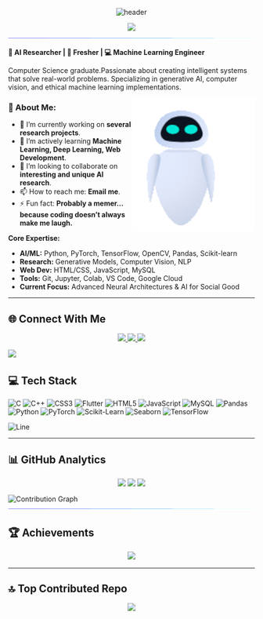 <p align="center">
    <img alt="header" src="https://readme-typing-svg.herokuapp.com?font=ubuntu&color=16A085&center=true&lines=👋+Hi+I+am+Sristi;AI+Researcher+|+Tech+Innovator;Let's+build+the+future+of+AI!"/>
</p>

<div align="center">
  <img src="https://cdn.dribbble.com/users/4055494/screenshots/15215756/media/d2b66c4ca0192aa26d103448b3d1518b.gif" width="400"/>
</div>

<img src="https://github.com/SMSristi/SMSristi/blob/main/sristi_gif/Line.gif"/>

**🧠 AI Researcher | 🌱 Fresher | 💻 Machine Learning Engineer**

Computer Science graduate.Passionate about creating intelligent systems that solve real-world problems. Specializing in generative AI, computer vision, and ethical machine learning implementations.

<img align="right" alt="Coding" width="250" src='https://github.com/SMSristi/SMSristi/blob/main/sristi_gif/Animation%20-%201738076489791.gif'/>

### 🚀 About Me:

- 🔭 I’m currently working on **several research projects**.
- 🌱 I’m actively learning **Machine Learning, Deep Learning, Web Development**.
- 👯 I’m looking to collaborate on **interesting and unique AI research**.
- 📫 How to reach me: **Email me**.
- ⚡ Fun fact: **Probably a memer... because coding doesn’t always make me laugh.**

**Core Expertise:**

- **AI/ML:** Python, PyTorch, TensorFlow, OpenCV, Pandas, Scikit-learn
- **Research:** Generative Models, Computer Vision, NLP
- **Web Dev:** HTML/CSS, JavaScript, MySQL
- **Tools:** Git, Jupyter, Colab, VS Code, Google Cloud
- **Current Focus:** Advanced Neural Architectures & AI for Social Good

---

## 🌐 Connect With Me

<p align="center">
  <a href="https://www.linkedin.com/in/susmita-mondal-sristi-612867248">
    <img src="https://img.shields.io/badge/LinkedIn-0077B5?style=for-the-badge&logo=linkedin&logoColor=white"/>
  </a>
  <a href="mailto:your.email@example.com">
    <img src="https://img.shields.io/badge/Gmail-D14836?style=for-the-badge&logo=gmail&logoColor=white"/>
  </a>
  <a href="https://scholar.google.com/...">
    <img src="https://img.shields.io/badge/Google_Scholar-4285F4?style=for-the-badge&logo=google-scholar&logoColor=white"/>
  </a>
</p>

<img src="https://github.com/smsristi/smsristi/blob/main/assets/Line.gif"/>

## 💻 Tech Stack

![C](https://img.shields.io/badge/C-00599C?style=for-the-badge&logo=c&logoColor=white)
![C++](https://img.shields.io/badge/C++-00599C?style=for-the-badge&logo=cplusplus&logoColor=white)
![CSS3](https://img.shields.io/badge/CSS3-1572B6?style=for-the-badge&logo=css3&logoColor=white)
![Flutter](https://img.shields.io/badge/Flutter-02569B?style=for-the-badge&logo=flutter&logoColor=white)
![HTML5](https://img.shields.io/badge/HTML5-E34F26?style=for-the-badge&logo=html5&logoColor=white)
![JavaScript](https://img.shields.io/badge/JavaScript-F7DF1E?style=for-the-badge&logo=javascript&logoColor=black)
![MySQL](https://img.shields.io/badge/MySQL-4479A1?style=for-the-badge&logo=mysql&logoColor=white)
![Pandas](https://img.shields.io/badge/Pandas-150458?style=for-the-badge&logo=pandas&logoColor=white)
![Python](https://img.shields.io/badge/Python-3776AB?style=for-the-badge&logo=python&logoColor=white)
![PyTorch](https://img.shields.io/badge/PyTorch-EE4C2C?style=for-the-badge&logo=pytorch&logoColor=white)
![Scikit-Learn](https://img.shields.io/badge/Scikit_Learn-F7931E?style=for-the-badge&logo=scikit-learn&logoColor=white)
![Seaborn](https://img.shields.io/badge/Seaborn-008B8B?style=for-the-badge&logo=seaborn&logoColor=white)
![TensorFlow](https://img.shields.io/badge/TensorFlow-FF6F00?style=for-the-badge&logo=tensorflow&logoColor=white)

![Line](https://raw.githubusercontent.com/smsristi/smsristi/main/assets/Line.gif)

---
## 📊 GitHub Analytics

<p align="center">
  <!-- GitHub Stats -->
  <img width="38%" src="https://github-readme-stats-sigma-five.vercel.app/api?username=smsristi&show_icons=true&theme=radical&hide_rank=true" />
  <!-- Corrected Streak Stats -->
  <img width="38%" src="https://streak-stats.demolab.com/?user=smsristi&theme=radical" />

  <img width="38%" src="https://github-readme-stats-sigma-five.vercel.app/api/top-langs/?username=smsristi&layout=compact&theme=radical&hide=html,css" />


</p>



<!-- Contribution Graph -->
![Contribution Graph](https://github-readme-activity-graph.vercel.app/graph?username=smsristi&theme=react-dark&hide_border=true&custom_title=My%20Coding%20Streaks)
<img src="https://github.com/SMSristi/SMSristi/blob/main/sristi_gif/Line.gif"/>

## 🏆 Achievements

<p align="center">
  <a href="https://github.com/ryo-ma/github-profile-trophy">
    <img src="https://github-profile-trophy.vercel.app/?username=smsristi&theme=onedark&margin-w=15&column=7" />
  </a>
</p>


---



## 🔝 **Top Contributed Repo**
<p align="center">
  <img src="https://github-contributor-stats.vercel.app/api?username=smsristi&limit=5&theme=matrix&combine_all_yearly_contributions=true" />
</p>
